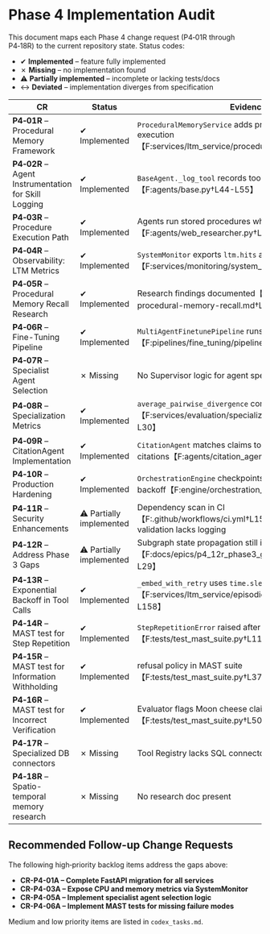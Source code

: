 # Phase 4 Implementation Audit

This document maps each Phase 4 change request (P4‑01R through P4‑18R) to the current repository state.
Status codes:

- ✔ **Implemented** – feature fully implemented
- ✗ **Missing** – no implementation found
- ⚠ **Partially implemented** – incomplete or lacking tests/docs
- ↔ **Deviated** – implementation diverges from specification

| CR | Status | Evidence |
|----|--------|---------|
| **P4‑01R** – Procedural Memory Framework | ✔ Implemented | `ProceduralMemoryService` adds procedure storage and execution【F:services/ltm_service/procedural_memory.py†L1-L38】 |
| **P4‑02R** – Agent Instrumentation for Skill Logging | ✔ Implemented | `BaseAgent._log_tool` records tool calls as spans【F:agents/base.py†L44-L55】 |
| **P4‑03R** – Procedure Execution Path | ✔ Implemented | Agents run stored procedures when available【F:agents/web_researcher.py†L206-L218】 |
| **P4‑04R** – Observability: LTM Metrics | ✔ Implemented | `SystemMonitor` exports `ltm.hits` and `ltm.misses` counters【F:services/monitoring/system_monitor.py†L62-L67】 |
| **P4‑05R** – Procedural Memory Recall Research | ✔ Implemented | Research findings documented【F:docs/research/2025-procedural-memory-recall.md†L1-L18】 |
| **P4‑06R** – Fine-Tuning Pipeline | ✔ Implemented | `MultiAgentFinetunePipeline` runs parallel jobs【F:pipelines/fine_tuning/pipeline.py†L10-L39】 |
| **P4‑07R** – Specialist Agent Selection | ✗ Missing | No Supervisor logic for agent specialization found |
| **P4‑08R** – Specialization Metrics | ✔ Implemented | `average_pairwise_divergence` computes policy divergence【F:services/evaluation/specialization_metrics.py†L1-L30】 |
| **P4‑09R** – CitationAgent Implementation | ✔ Implemented | `CitationAgent` matches claims to sources and formats citations【F:agents/citation_agent.py†L1-L33】 |
| **P4‑10R** – Production Hardening | ✔ Implemented | `OrchestrationEngine` checkpoints state and retries with backoff【F:engine/orchestration_engine.py†L268-L302】 |
| **P4‑11R** – Security Enhancements | ⚠ Partially implemented | Dependency scan in CI【F:.github/workflows/ci.yml†L157-L168】 but path validation lacks logging |
| **P4‑12R** – Address Phase 3 Gaps | ⚠ Partially implemented | Subgraph state propagation still incomplete【F:docs/epics/p4_12r_phase3_gap_closure_epic.md†L7-L29】 |
| **P4‑13R** – Exponential Backoff in Tool Calls | ✔ Implemented | `_embed_with_retry` uses `time.sleep(2**i * 0.5)`【F:services/ltm_service/episodic_memory.py†L128-L158】 |
| **P4‑14R** – MAST test for Step Repetition | ✔ Implemented | `StepRepetitionError` raised after max loops【F:tests/test_mast_suite.py†L11-L34】 |
| **P4‑15R** – MAST test for Information Withholding | ✔ Implemented | refusal policy in MAST suite【F:tests/test_mast_suite.py†L37-L47】 |
| **P4‑16R** – MAST test for Incorrect Verification | ✔ Implemented | Evaluator flags Moon cheese claim【F:tests/test_mast_suite.py†L50-L55】 |
| **P4‑17R** – Specialized DB connectors | ✗ Missing | Tool Registry lacks SQL connectors |
| **P4‑18R** – Spatio-temporal memory research | ✗ Missing | No research doc present |

## Recommended Follow-up Change Requests
The following high‑priority backlog items address the gaps above:

- **CR-P4-01A – Complete FastAPI migration for all services**
- **CR-P4-03A – Expose CPU and memory metrics via SystemMonitor**
- **CR-P4-05A – Implement specialist agent selection logic**
- **CR-P4-06A – Implement MAST tests for missing failure modes**

Medium and low priority items are listed in `codex_tasks.md`.
